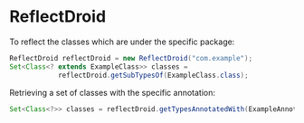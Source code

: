 # ReflectDroid
To reflect the classes which are under the specific package:
```java
ReflectDroid reflectDroid = new ReflectDroid("com.example");
Set<Class<? extends ExampleClass>> classes =
            reflectDroid.getSubTypesOf(ExampleClass.class);
```

Retrieving a set of classes with the specific annotation:
```java
Set<Class<?>> classes = reflectDroid.getTypesAnnotatedWith(ExampleAnnotation.class);
```
